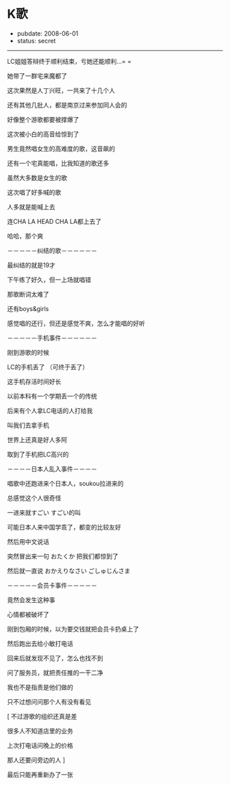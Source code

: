 # K歌

- pubdate: 2008-06-01
- status: secret

--------------------------


LC姐姐答辩终于顺利结束，亏她还能顺利...= =

她带了一群宅来魔都了

这次果然是人丁兴旺，一共来了十几个人

还有其他几批人，都是南京过来参加同人会的

好像整个游歌都要被撑爆了

这次被小白的高音给惊到了

男生竟然唱女生的高难度的歌，这音飙的

还有一个宅真能唱，比我知道的歌还多

虽然大多数是女生的歌

这次唱了好多喊的歌

人多就是能喊上去

连CHA LA HEAD CHA LA都上去了

哈哈，那个爽

－－－－－纠结的歌－－－－－－

最纠结的就是19才

下午练了好久，但一上场就唱错

那歌断词太难了

还有boys&girls

感觉唱的还行，但还是感觉不爽，怎么才能唱的好听

－－－－－手机事件－－－－－－

刚到游歌的时候

LC的手机丢了 （可终于丢了）

这手机存活时间好长

以前本科有一个学期丢一个的传统

后来有个人拿LC电话的人打给我

叫我们去拿手机

世界上还真是好人多阿

取到了手机把LC高兴的

－－－－日本人乱入事件－－－－

唱歌中还跑进来个日本人，soukou拉进来的

总感觉这个人很奇怪

一进来就すごい すごい的叫

可能日本人来中国学乖了，都变的比较友好

然后用中文说话

突然冒出来一句 おたくか 把我们都惊到了

然后就一直说 おかえりなさい ごしゅじんさま

－－－－－会员卡事件－－－－－

竟然会发生这种事

心情都被破坏了

刚到包厢的时候，以为要交钱就把会员卡扔桌上了

然后跑出去给小敏打电话

回来后就发现不见了，怎么也找不到

问了服务员，就把责任推的一干二净

我也不是指责是他们做的

只不过想问问那个人有没有看见

[ 不过游歌的组织还真是差

很多人不知道店里的业务

上次打电话问晚上的价格

那人还要问旁边的人 ]

最后只能再重新办了一张
